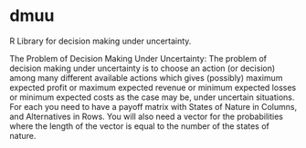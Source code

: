 # dmuu
R Library for decision making under uncertainty.

The Problem of Decision Making Under Uncertainty: The problem of decision making under uncertainty is to choose an action (or decision) among many different available actions which gives (possibly) maximum expected profit or maximum expected revenue or minimum expected losses or minimum expected costs as the case may be, under uncertain situations. For each you need to have a payoff matrix with States of Nature in Columns, and Alternatives in Rows. You will also need a vector for the probabilities where the length of the vector is equal to the number of the states of nature.
